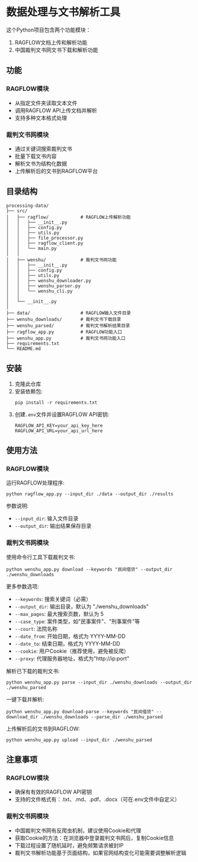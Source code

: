 # 数据处理与文书解析工具

这个Python项目包含两个功能模块：
1. RAGFLOW文档上传和解析功能
2. 中国裁判文书网文书下载和解析功能

## 功能

### RAGFLOW模块
- 从指定文件夹读取文本文件
- 调用RAGFLOW API上传文档并解析
- 支持多种文本格式处理

### 裁判文书网模块
- 通过关键词搜索裁判文书
- 批量下载文书内容
- 解析文书为结构化数据
- 上传解析后的文书到RAGFLOW平台

## 目录结构

```
processing-data/
├── src/
│   ├── ragflow/            # RAGFLOW上传解析功能
│   │   ├── __init__.py
│   │   ├── config.py
│   │   ├── utils.py
│   │   ├── file_processor.py
│   │   ├── ragflow_client.py
│   │   └── main.py
│   │
│   ├── wenshu/             # 裁判文书网功能
│   │   ├── __init__.py
│   │   ├── config.py
│   │   ├── utils.py
│   │   ├── wenshu_downloader.py
│   │   ├── wenshu_parser.py
│   │   └── wenshu_cli.py
│   │
│   └── __init__.py
│
├── data/                   # RAGFLOW输入文件目录
├── wenshu_downloads/       # 裁判文书下载目录
├── wenshu_parsed/          # 裁判文书解析结果目录
├── ragflow_app.py          # RAGFLOW功能入口
├── wenshu_app.py           # 裁判文书网功能入口
├── requirements.txt
└── README.md
```

## 安装

1. 克隆此仓库
2. 安装依赖包:
   ```
   pip install -r requirements.txt
   ```
3. 创建`.env`文件并设置RAGFLOW API密钥:
   ```
   RAGFLOW_API_KEY=your_api_key_here
   RAGFLOW_API_URL=your_api_url_here
   ```

## 使用方法

### RAGFLOW模块

运行RAGFLOW处理程序:

```
python ragflow_app.py --input_dir ./data --output_dir ./results
```

参数说明:
- `--input_dir`: 输入文件目录
- `--output_dir`: 输出结果保存目录

### 裁判文书网模块

使用命令行工具下载裁判文书:

```
python wenshu_app.py download --keywords "民间借贷" --output_dir ./wenshu_downloads
```

更多参数选项:
- `--keywords`: 搜索关键词（必需）
- `--output_dir`: 输出目录，默认为 "./wenshu_downloads"
- `--max_pages`: 最大搜索页数，默认为 5
- `--case_type`: 案件类型，如"民事案件"、"刑事案件"等
- `--court`: 法院名称
- `--date_from`: 开始日期，格式为 YYYY-MM-DD
- `--date_to`: 结束日期，格式为 YYYY-MM-DD
- `--cookie`: 用户Cookie（推荐使用，避免被反爬）
- `--proxy`: 代理服务器地址，格式为"http://ip:port"

解析已下载的裁判文书:

```
python wenshu_app.py parse --input_dir ./wenshu_downloads --output_dir ./wenshu_parsed
```

一键下载并解析:

```
python wenshu_app.py download-parse --keywords "民间借贷" --download_dir ./wenshu_downloads --parse_dir ./wenshu_parsed
```

上传解析后的文书到RAGFLOW:

```
python wenshu_app.py upload --input_dir ./wenshu_parsed
```

## 注意事项

### RAGFLOW模块
- 确保有有效的RAGFLOW API密钥
- 支持的文件格式有：.txt、.md、.pdf、.docx（可在.env文件中自定义）

### 裁判文书网模块
- 中国裁判文书网有反爬虫机制，建议使用Cookie和代理
- 获取Cookie的方法：在浏览器中登录裁判文书网后，复制Cookie信息
- 下载过程设置了随机延时，避免频繁请求被封IP
- 裁判文书解析功能基于页面结构，如果官网结构变化可能需要调整解析逻辑